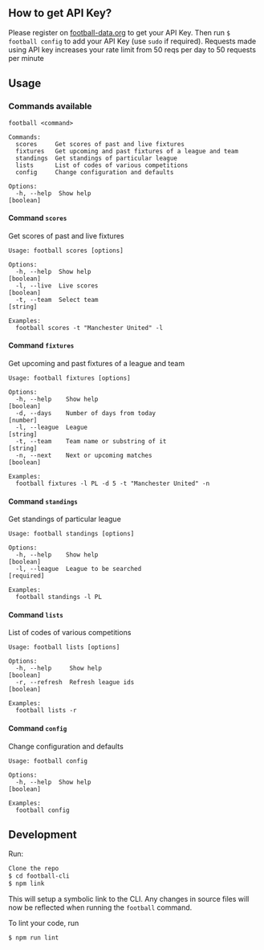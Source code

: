 ## How to get API Key?

Please register on [football-data.org](http://api.football-data.org/register) to get your API Key. Then run `$ football config` to add your API Key (use `sudo` if required). Requests made using API key increases your rate limit from 50 reqs per day to 50 requests per minute


## Usage

### Commands available

```shell
football <command>

Commands:
  scores     Get scores of past and live fixtures
  fixtures   Get upcoming and past fixtures of a league and team
  standings  Get standings of particular league
  lists      List of codes of various competitions
  config     Change configuration and defaults

Options:
  -h, --help  Show help                                          [boolean]

```

#### Command `scores`
Get scores of past and live fixtures



```shell
Usage: football scores [options]

Options:
  -h, --help  Show help                                          [boolean]
  -l, --live  Live scores                                        [boolean]
  -t, --team  Select team                                        [string]

Examples:
  football scores -t "Manchester United" -l

```

#### Command `fixtures`
Get upcoming and past fixtures of a league and team

```shell
Usage: football fixtures [options]

Options:
  -h, --help    Show help                                         [boolean]
  -d, --days    Number of days from today                         [number]
  -l, --league  League                                            [string]
  -t, --team    Team name or substring of it                      [string]
  -n, --next    Next or upcoming matches                          [boolean]

Examples:
  football fixtures -l PL -d 5 -t "Manchester United" -n

```



#### Command `standings`
Get standings of particular league

```shell
Usage: football standings [options]

Options:
  -h, --help    Show help                                         [boolean]
  -l, --league  League to be searched                             [required]

Examples:
  football standings -l PL

```

#### Command `lists`
List of codes of various competitions

```shell
Usage: football lists [options]

Options:
  -h, --help     Show help                                        [boolean]
  -r, --refresh  Refresh league ids                               [boolean]

Examples:
  football lists -r

```

#### Command `config`
Change configuration and defaults

```shell
Usage: football config

Options:
  -h, --help  Show help                                           [boolean]

Examples:
  football config

```



## Development

Run:

```sh
Clone the repo
$ cd football-cli
$ npm link
```

This will setup a symbolic link to the CLI. Any changes in source files will now be reflected when running the `football` command.

To lint your code, run

```sh
$ npm run lint
```
